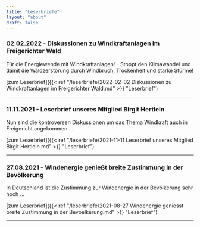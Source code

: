 ```yaml
---
title: "Leserbriefe"
layout: "about"
draft: false 
---
```




### 02.02.2022 - Diskussionen zu Windkraftanlagen im Freigerichter Wald
Für die Energiewende mit Windkraftanlagen! - Stoppt den Klimawandel und damit die Waldzerstörung durch Windbruch, Trockenheit und starke Stürme!

[zum Leserbrief]({{< ref "/leserbriefe/2022-02-02 Diskussionen zu Windkraftanlagen im Freigerichter Wald.md" >}} "Leserbrief")

<hr>

### 11.11.2021 - Leserbrief unseres Mitglied Birgit Hertlein
Nun sind die kontroversen Diskussionen um das Thema Windkraft auch in Freigericht angekommen …

[zum Leserbrief]({{< ref "/leserbriefe/2021-11-11 Leserbrief unseres Mitglied Birgit Hertlein.md" >}} "Leserbrief")

<hr>

### 27.08.2021 - Windenergie genießt breite Zustimmung in der Bevölkerung
In Deutschland ist die Zustimmung zur Windenergie in der Bevölkerung sehr hoch …

[zum Leserbrief]({{< ref "/leserbriefe/2021-08-27 Windenergie geniesst breite Zustimmung in der Bevoelkerung.md" >}} "Leserbrief")

<hr>


